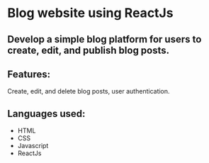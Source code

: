 # Blog website using ReactJs



## Develop a simple blog platform for users to create, edit, and publish blog posts.


## Features: 


Create, edit, and delete blog posts, user authentication.

## Languages used:
- HTML
- CSS
- Javascript
- ReactJs







